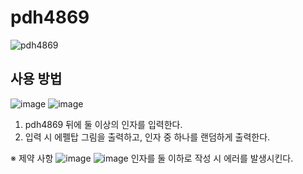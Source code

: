 # pdh4869

![pdh4869](https://upload.wikimedia.org/wikipedia/commons/thumb/a/a6/Anonymous_emblem.svg/640px-Anonymous_emblem.svg.png)

## 사용 방법
![image](https://github.com/pdh4869/pdh4869/assets/76561901/94f7281f-1237-44c8-b105-c21aee2ef717)
![image](https://github.com/pdh4869/pdh4869/assets/76561901/c96dc7e0-e1f2-4a93-8556-4284fcf53464)

1. pdh4869 뒤에 둘 이상의 인자를 입력한다.
2. 입력 시 에펠탑 그림을 출력하고, 인자 중 하나를 랜덤하게 출력한다.

※ 제약 사항
![image](https://github.com/pdh4869/pdh4869/assets/76561901/59865abe-efe7-4c24-8281-fc9e9c78cc87)
![image](https://github.com/pdh4869/pdh4869/assets/76561901/a30bb48c-60a8-4adc-8f32-34a1c347e740)
인자를 둘 이하로 작성 시 에러를 발생시킨다.
